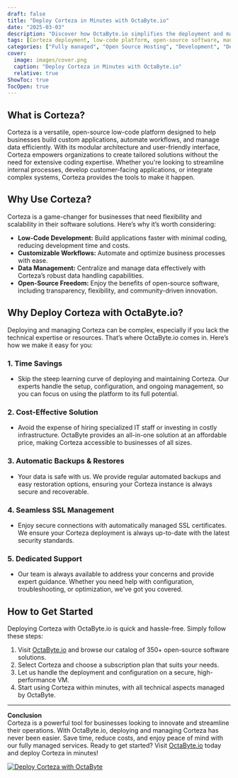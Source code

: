 ```yaml
---
draft: false
title: "Deploy Corteza in Minutes with OctaByte.io"
date: "2025-03-03"
description: "Discover how OctaByte.io simplifies the deployment and management of Corteza, a powerful open-source low-code platform. Save time, reduce costs, and enjoy seamless automation with OctaByte's fully managed services."
tags: [Corteza deployment, low-code platform, open-source software, managed services, OctaByte, Corteza hosting, automated backups, SSL management, cost-effective solutions, time-saving deployment]
categories: ["Fully managed", "Open Source Hosting", "Development", "Dev Tools", "Corteza"]
cover:
  image: images/cover.png
  caption: "Deploy Corteza in Minutes with OctaByte.io"
  relative: true
ShowToc: true
TocOpen: true
---
```



## What is Corteza?

Corteza is a versatile, open-source low-code platform designed to help businesses build custom applications, automate workflows, and manage data efficiently. With its modular architecture and user-friendly interface, Corteza empowers organizations to create tailored solutions without the need for extensive coding expertise. Whether you're looking to streamline internal processes, develop customer-facing applications, or integrate complex systems, Corteza provides the tools to make it happen.

## Why Use Corteza?

Corteza is a game-changer for businesses that need flexibility and scalability in their software solutions. Here’s why it’s worth considering:

- **Low-Code Development:** Build applications faster with minimal coding, reducing development time and costs.
- **Customizable Workflows:** Automate and optimize business processes with ease.
- **Data Management:** Centralize and manage data effectively with Corteza’s robust data handling capabilities.
- **Open-Source Freedom:** Enjoy the benefits of open-source software, including transparency, flexibility, and community-driven innovation.

## Why Deploy Corteza with OctaByte.io?

Deploying and managing Corteza can be complex, especially if you lack the technical expertise or resources. That’s where OctaByte.io comes in. Here’s how we make it easy for you:

### 1. **Time Savings**
   - Skip the steep learning curve of deploying and maintaining Corteza. Our experts handle the setup, configuration, and ongoing management, so you can focus on using the platform to its full potential.

### 2. **Cost-Effective Solution**
   - Avoid the expense of hiring specialized IT staff or investing in costly infrastructure. OctaByte provides an all-in-one solution at an affordable price, making Corteza accessible to businesses of all sizes.

### 3. **Automatic Backups & Restores**
   - Your data is safe with us. We provide regular automated backups and easy restoration options, ensuring your Corteza instance is always secure and recoverable.

### 4. **Seamless SSL Management**
   - Enjoy secure connections with automatically managed SSL certificates. We ensure your Corteza deployment is always up-to-date with the latest security standards.

### 5. **Dedicated Support**
   - Our team is always available to address your concerns and provide expert guidance. Whether you need help with configuration, troubleshooting, or optimization, we’ve got you covered.

## How to Get Started

Deploying Corteza with OctaByte.io is quick and hassle-free. Simply follow these steps:

1. Visit [OctaByte.io](https://octabyte.io) and browse our catalog of 350+ open-source software solutions.
2. Select Corteza and choose a subscription plan that suits your needs.
3. Let us handle the deployment and configuration on a secure, high-performance VM.
4. Start using Corteza within minutes, with all technical aspects managed by OctaByte.

---

**Conclusion**  
Corteza is a powerful tool for businesses looking to innovate and streamline their operations. With OctaByte.io, deploying and managing Corteza has never been easier. Save time, reduce costs, and enjoy peace of mind with our fully managed services. Ready to get started? Visit [OctaByte.io](https://octabyte.io) today and deploy Corteza in minutes!

[![Deploy Corteza with OctaByte](/images/deploy-on-octabyte.png)](https://octabyte.io/fully-managed-open-source-services/development/dev-tools/corteza)